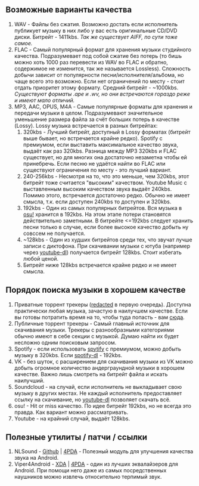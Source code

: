 ## Возможные варианты качества
1. WAV - Файлы без сжатия. Возможно достать если исполнитель публикует музыку в них либо у вас есть оригинальные CD/DVD диски. Битрейт - 1411kbs. *Так же существует AIFF, по сути тоже самое.*
2. FLAC - Самый популярный формат для хранения музыки студийного качества. Подразумевает под собой сжатие без потерь (то бишь можно хоть 1000 раз перевести из WAV во FLAC и обратно, содержимое не изменится, так же называется Lossless). Сложность добычи зависит от популярности песни/исполнителя/альбома, но чаще всего это возможно. Если нет ограничений по месту - стоит отдать приоритет этому формату. Средний битрейт - ~1000kbs. *Существуют форматы .ape и .wv, но они встречаются гораздо реже и имеют мало отличий.*
3. MP3, AAC, OPUS, M4A - Самые популярные форматы для хранения и передачи музыки в целом. Подразумевают значительное уменьшение размера файла за счёт больших потерь в качестве (Lossy). Lossy музыка встречается в разных битрейтах:
   1. 320kbs - Лучший битрейт, доступный в Lossy форматах (битрейт выше бывает, но встречается крайне редко). Spotify с премиумом, если выставить максимальное качество звука, выдаёт как раз 320kbs. Разница между MP3 320kbs и FLAC существует, но для многих она достаточно незаметна чтобы ей принебречь. Если песню не удаётся найти во FLAC или существуют ограничения по месту - это лучший вариант.
   2. 240-256kbs - Несмотря на то, что это меньше, чем 320kbs, этот битрейт тоже считается "высоким" качеством. Youtube Music с выставленным высоким качеством звука выдаёт 240kbs. Помимо этого, встречается достаточно редко. Обычно не имеет смысла, т.к. если доступен 240kbs то доступен и 320kbs.
   3. 192kbs - Один из самых популярных битрейтов. Вся музыка в [osu!](https://osu.ppy.sh) хранится в 192kbs. На этом этапе потери становятся действительно заметными. В битрейте <=192kbs следует хранить песни только в случае, если более высокое качество добыть ну совссем не получается.
   4. ~128kbs - Один из худших битрейтов среди тех, что звучат лучше записи с диктофона. При скачивании музыки с ютуба (например через [youtube-dl](https://github.com/ytdl-org/youtube-dl)) получается битрейт 128kbs. Стоит избегать любой ценой.
   5. Битрейт ниже 128kbs встречается крайне редко и не имеет смысла.

## Порядок поиска музыки в хорошем качестве
1. Приватные торрент трекеры ([redacted](https://redacted.ch) в первую очередь). Доступна практически любая музыка, зачастую в наилучшем качестве. Если вы готовы потратить время на то, чтобы туда попасть - вам [сюда](https://wiki.installgentoo.com/index.php/Private_trackers).
2. Публичные торрент трекеры - Самый главный источник для скачивания музыки. Трекеры с разнообразными категориями обычно имеют в себе секции с музыкой. Думаю найти их будет несложно одним поисковым запросом.
3. Spotify - если использовать [spytify](https://jwallet.github.io/spy-spotify/overview.html) с премиумом, можно добыть музыку в 320kbs. Если [spotify-dl](https://github.com/SathyaBhat/spotify-dl) - 192kbs.
4. VK - без шуток, с расширением для скачивания музыки из VK можно добыть огромное количество андерграундной музыки в хорошем качестве. Важно лишь смотреть на битрейт файла и искать наилучший.
5. Soundcloud - на случай, если исполнитель не выкладывает свою музыку в других местах. Не каждый исполнитель предоставляет ссылку на скачивание, но [youtube-dl](https://github.com/ytdl-org/youtube-dl) позволяет скачать всё.
6. osu! - Hit or miss качество. По идее битрейт 192kbs, но не всегда это правда. Как вариант можно рассматривать.
7. Youtube - на крайний случай, выдаёт 128kbs.

## Полезные утилиты / патчи / ссылки
1. NLSound - [Github](https://github.com/Briclyaz/NLSound_module_QCom) | [4PDA](https://4pda.to/forum/index.php?showtopic=1035650) - Полезный модуль для улучшения качества звука на Android.
2. Viper4Android - [XDA](https://forum.xda-developers.com/t/app-official-viper4android-audio-effects-fx-v2-5-0-5-new-features-7-0-support.2191223/) | [4PDA](https://4pda.to/forum/index.php?showtopic=405989) - один из лучших эквалайзеров для Android. При помощи него даже из самых посредственных наушников можно извлечь относительно терпимый звук.

